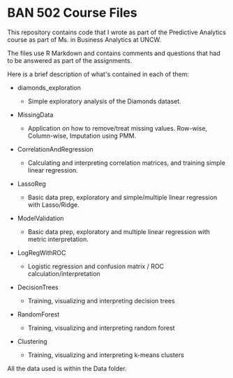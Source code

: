 # BAN 502 Course Files

This repository contains code that I wrote as part of the Predictive Analytics course as part of Ms. in Business Analytics at UNCW.

The files use R Markdown and contains comments and questions that had to be answered as part of the assignments. 

Here is a brief description of what's contained in each of them:

- diamonds_exploration
    - Simple exploratory analysis of the Diamonds dataset.

- MissingData
    - Application on how to remove/treat missing values. Row-wise, Column-wise, Imputation using PMM.

- CorrelationAndRegression
    - Calculating and interpreting correlation matrices, and training simple linear regression.

- LassoReg
    - Basic data prep, exploratory and simple/multiple linear regression with Lasso/Ridge.

- ModelValidation
    - Basic data prep, exploratory and multiple linear regression with metric interpretation.

- LogRegWithROC
    - Logistic regression and confusion matrix / ROC calculation/interpretation

- DecisionTrees
    - Training, visualizing and interpreting decision trees

- RandomForest
    - Training, visualizing and interpreting random forest

- Clustering
    - Training, visualizing and interpreting k-means clusters

All the data used is within the Data folder.

